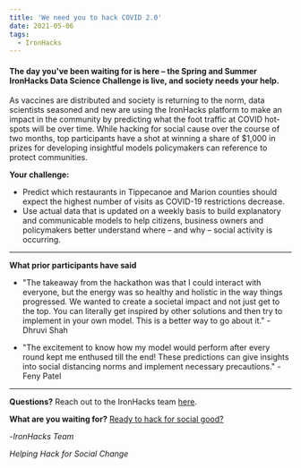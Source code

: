 ```yaml
---
title: 'We need you to hack COVID 2.0'
date: 2021-05-06
tags:
  - IronHacks
---
```


#### The day you've been waiting for is here – the Spring and Summer IronHacks Data Science Challenge is live, and society needs your help. 

As vaccines are distributed and society is returning to the norm, data scientists seasoned and new are using the IronHacks platform to make an impact in the community by predicting what the foot traffic at COVID hot-spots will be over time. While hacking for social cause over the course of two months, top participants have a shot at winning a share of $1,000 in prizes for developing insightful models policymakers can reference to protect communities.

**Your challenge:** 
* Predict which restaurants in Tippecanoe and Marion counties should expect the highest number of visits as COVID-19 restrictions decrease.
* Use actual data that is updated on a weekly basis to build explanatory and communicable models to help citizens, business owners and policymakers better understand where – and why – social activity is occurring.

---
**What prior participants have said**
* "The takeaway from the hackathon was that I could interact with everyone, but the energy was so healthy and holistic in the way things progressed. We wanted to create a societal impact and not just get to the top. You can literally get inspired by other solutions and then try to implement in your own model. This is a better way to go about it." - Dhruvi Shah

* "The excitement to know how my model would perform after every round kept me enthused till the end! These predictions can give insights into social distancing norms and implement necessary precautions." - Feny Patel
---

**Questions?** 
Reach out to the IronHacks team [here](mailto:d27b1045.groups.purdue.edu@amer.teams.ms).

**What are you waiting for?**
[Ready to hack for social good?](https://ironhacks.com)

-_IronHacks Team_

_Helping Hack for Social Change_
